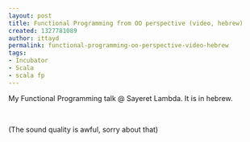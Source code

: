 ```yaml
---
layout: post
title: Functional Programming from OO perspective (video, hebrew)
created: 1327781089
author: ittayd
permalink: functional-programming-oo-perspective-video-hebrew
tags:
- Incubator
- Scala
- scala fp
---
```

<p>My Functional Programming talk @&nbsp;Sayeret Lambda. It is in hebrew. </p>
<p>&nbsp;</p>
<p>(The sound quality is awful, sorry about that)</p>
